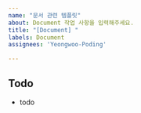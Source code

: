 ```yaml
---
name: "문서 관련 템플릿"
about: Document 작업 사항을 입력해주세요.
title: "[Document] "
labels: Document
assignees: 'Yeongwoo-Poding'

---
```


## Todo
- todo
